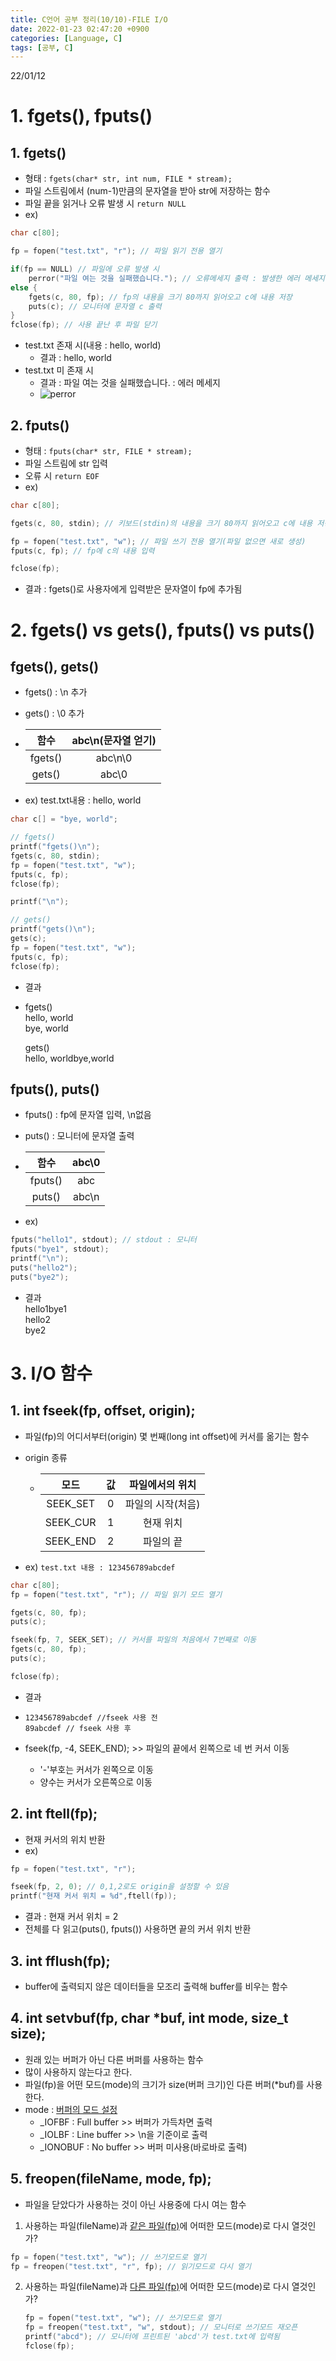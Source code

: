 ```yaml
---
title: C언어 공부 정리(10/10)-FILE I/O
date: 2022-01-23 02:47:20 +0900
categories: [Language, C]
tags: [공부, C]
---
```


22/01/12
# 1. fgets(), fputs()
## 1. fgets()
- 형태 : `fgets(char* str, int num, FILE * stream);`
- 파일 스트림에서 (num-1)만큼의 문자열을 받아 str에 저장하는 함수
- 파일 끝을 읽거나 오류 발생 시 `return NULL`
- ex)<br>
```c
char c[80];

fp = fopen("test.txt", "r"); // 파일 읽기 전용 열기

if(fp == NULL) // 파일에 오류 발생 시
    perror("파일 여는 것을 실패했습니다."); // 오류메세지 출력 : 발생한 에러 메세지
else {
    fgets(c, 80, fp); // fp의 내용을 크기 80까지 읽어오고 c에 내용 저장
    puts(c); // 모니터에 문자열 c 출력
}
fclose(fp); // 사용 끝난 후 파일 닫기
```

- test.txt 존재 시(내용 : hello, world)
  - 결과 : hello, world
- test.txt 미 존재 시
  - 결과 : 파일 여는 것을 실패했습니다. : 에러 메세지
  - ![perror](../../../assets/imgs/C_10_02_perror.png)

## 2. fputs()
- 형태 : `fputs(char* str, FILE * stream);`
- 파일 스트림에 str 입력
- 오류 시 `return EOF`
- ex)<br>
```c
char c[80];

fgets(c, 80, stdin); // 키보드(stdin)의 내용을 크기 80까지 읽어오고 c에 내용 저장

fp = fopen("test.txt", "w"); // 파일 쓰기 전용 열기(파일 없으면 새로 생성)
fputs(c, fp); // fp에 c의 내용 입력

fclose(fp);
```

- 결과 : fgets()로 사용자에게 입력받은 문자열이 fp에 추가됨<br>

# 2. fgets() vs gets(), fputs() vs puts()
## fgets(), gets()
- fgets() : \n 추가
- gets() : \0 추가
- 함수|abc\n(문자열 얻기)
  :---:|:---:
  fgets()|abc\n\0
  gets()|abc\0

- ex) test.txt내용 : hello, world<br>
```c
char c[] = "bye, world";

// fgets()
printf("fgets()\n");
fgets(c, 80, stdin);
fp = fopen("test.txt", "w");
fputs(c, fp);
fclose(fp);

printf("\n");

// gets()
printf("gets()\n");
gets(c);
fp = fopen("test.txt", "w");
fputs(c, fp);
fclose(fp);
```

  - 결과
  - fgets()<br>
    hello, world<br>
    bye, world<br>

    gets()<br>
    hello, worldbye,world<br>

## fputs(), puts()
- fputs() : fp에 문자열 입력, \n없음
- puts() : 모니터에 문자열 출력
- 함수|abc\0
  :---:|:---:
  fputs()|abc
  puts()|abc\n

- ex)<br>
```c
fputs("hello1", stdout); // stdout : 모니터
fputs("bye1", stdout);
printf("\n");
puts("hello2");
puts("bye2");
```

  - 결과<br>
  hello1bye1<br>
  hello2<br>
  bye2

# 3. I/O 함수
## 1. int fseek(fp, offset, origin);
- 파일(fp)의 어디서부터(origin) 몇 번째(long int offset)에 커서를 옮기는 함수
- origin 종류
  - 모드|값|파일에서의 위치
    :---:|:---:|:---:
    SEEK_SET|0|파일의 시작(처음)
    SEEK_CUR|1|현재 위치
    SEEK_END|2|파일의 끝

- ex) `test.txt 내용 : 123456789abcdef`<br>
```c
char c[80];
fp = fopen("test.txt", "r"); // 파일 읽기 모드 열기

fgets(c, 80, fp);
puts(c);

fseek(fp, 7, SEEK_SET); // 커서를 파일의 처음에서 7번째로 이동
fgets(c, 80, fp);
puts(c);

fclose(fp);
```

  - 결과
  - ```
    123456789abcdef //fseek 사용 전
    89abcdef // fseek 사용 후
    ```

- fseek(fp, -4, SEEK_END); \>> 파일의 끝에서 왼쪽으로 네 번 커서 이동
  - '\-'부호는 커서가 왼쪽으로 이동
  - 양수는 커서가 오른쪽으로 이동

## 2. int ftell(fp);
- 현재 커서의 위치 반환
- ex)<br>
```c
fp = fopen("test.txt", "r");

fseek(fp, 2, 0); // 0,1,2로도 origin을 설정할 수 있음
printf("현재 커서 위치 = %d",ftell(fp));
```

  - 결과 : 현재 커서 위치 = 2
  - 전체를 다 읽고(puts(), fputs()) 사용하면 끝의 커서 위치 반환

## 3. int fflush(fp);
- buffer에 출력되지 않은 데이터들을 모조리 출력해 buffer를 비우는 함수

## 4. int setvbuf(fp, char *buf, int mode, size_t size);
- 원래 있는 버퍼가 아닌 다른 버퍼를 사용하는 함수
- 많이 사용하지 않는다고 한다. 
- 파일(fp)을 어떤 모드(mode)의 크기가 size(버퍼 크기)인 다른 버퍼(*buf)를 사용한다.
- mode : [버퍼의 모드 설정](https://bymin0.github.io/posts/C%EC%96%B8%EC%96%B4-%EA%B3%B5%EB%B6%80-%EC%A0%95%EB%A6%AC(9-3)/#4-buffer)
  - _IOFBF : Full buffer \>> 버퍼가 가득차면 출력
  - _IOLBF : Line buffer \>> \n을 기준이로 출력
  - _IONOBUF : No buffer \>> 버퍼 미사용(바로바로 출력)

## 5. freopen(fileName, mode, fp);
- 파일을 닫았다가 사용하는 것이 아닌 사용중에 다시 여는 함수
1. 사용하는 파일(fileName)과 <u>같은 파일(fp)</u>에 어떠한 모드(mode)로 다시 열것인가?<br>
  ```c
  fp = fopen("test.txt", "w"); // 쓰기모드로 열기
  fp = freopen("test.txt", "r", fp); // 읽기모드로 다시 열기
  ```

2. 사용하는 파일(fileName)과 <u>다른 파일(fp)</u>에 어떠한 모드(mode)로 다시 열것인가?
   ```c
   fp = fopen("test.txt", "w"); // 쓰기모드로 열기
   fp = freopen("test.txt", "w", stdout); // 모니터로 쓰기모드 재오픈
   printf("abcd"); // 모니터에 프린트된 'abcd'가 test.txt에 입력됨
   fclose(fp);
   ```